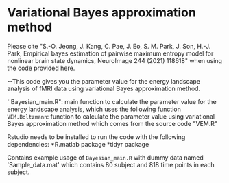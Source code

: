 # Variational Bayes approximation method

Please cite
"S.-O. Jeong, J. Kang, C. Pae, J. Eo, S. M. Park, J. Son, H.-J. Park, Empirical bayes estimation of pairwise maximum entropy model for nonlinear brain state dynamics, NeuroImage 244 (2021) 118618"
when using the code provided here.

--This code gives you the parameter value for the energy landscape analysis of fMRI data using variational Bayes approximation method.

''Bayesian_main.R": main function to calculate the parameter value for the energy landscape analysis, which uses the following function
`VEM.Boltzmann`: function to calculate the parameter value using variational Bayes approximation method which comes from the source code "VEM.R"

Rstudio needs to be installed to run the code with the following dependencies:
*R.matlab package
*tidyr package


Contains example usage of `Bayesian_main.R` with dummy data named 'Sample_data.mat' which contains 80 subject and 818 time points in each subject.
